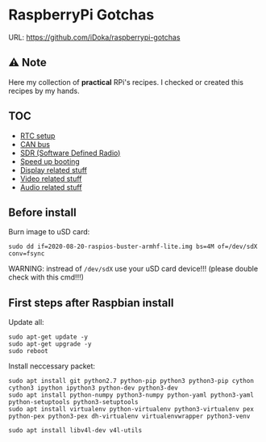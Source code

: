 # RaspberryPi Gotchas

URL: https://github.com/iDoka/raspberrypi-gotchas

## ⚠️ Note

Here my collection of **practical** RPi's recipes.
I checked or created this recipes by my hands.

## TOC

* [RTC setup](RTC.md)
* [CAN bus](CAN.md)
* [SDR (Software Defined Radio)](SDR.md)
* [Speed up booting](fastboot.md)
* [Display related stuff](display.md)
* [Video related stuff](video.md)
* [Audio related stuff](audio.md)


## Before install

Burn image to uSD card:
```
sudo dd if=2020-08-20-raspios-buster-armhf-lite.img bs=4M of=/dev/sdX conv=fsync
```
WARNING: instread of `/dev/sdX` use your uSD card device!!! (please double check with this cmd!!!)


## First steps after Raspbian install

Update all:
```
sudo apt-get update -y
sudo apt-get upgrade -y
sudo reboot
```

Install neccessary packet:
```
sudo apt install git python2.7 python-pip python3 python3-pip cython cython3 ipython ipython3 python-dev python3-dev 
sudo apt install python-numpy python3-numpy python-yaml python3-yaml python-setuptools python3-setuptools
sudo apt install virtualenv python-virtualenv python3-virtualenv pex python-pex python3-pex dh-virtualenv virtualenvwrapper python3-venv

sudo apt install libv4l-dev v4l-utils
```





